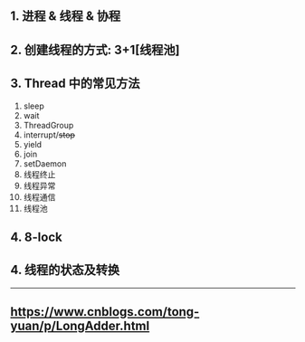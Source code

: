 ## 1. 进程 & 线程 & 协程

## 2. 创建线程的方式: 3+1[线程池]

## 3. Thread 中的常见方法

1. sleep
2. wait
3. ThreadGroup
4. interrupt/~~stop~~
5. yield
6. join
7. setDaemon
8. 线程终止
9. 线程异常
10. 线程通信
11. 线程池

## 4. 8-lock

## 4. 线程的状态及转换

---

## https://www.cnblogs.com/tong-yuan/p/LongAdder.html
